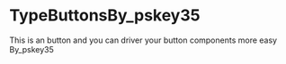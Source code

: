 # TypeButtonsBy_pskey35
This is an button and you can driver your button components more easy    By_pskey35
